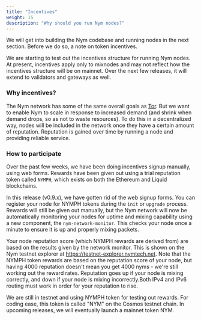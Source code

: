 ```yaml
---
title: "Incentives"
weight: 15
description: "Why should you run Nym nodes?"
---
```


We will get into building the Nym codebase and running nodes in the next section. Before we do so, a note on token incentives.

We are starting to test out the incentives structure for running Nym nodes. At present, incentives apply only to mixnodes and may not reflect how the incentives structure will be on mainnet. Over the next few releases, it will extend to validators and gateways as well.

### Why incentives?

The Nym network has some of the same overall goals as [Tor](https://tor-project.org). But we want to enable Nym to scale in response to increased demand (and shrink when demand drops, so as not to waste resources). To do this in a decentralized way, nodes will be included in the network once they have a certain amount of reputation. Reputation is gained over time by running a node and providing reliable service.

### How to participate

Over the past few weeks, we have been doing incentives signup manually, using web forms. Rewards have been given out using a trial reputation token called `NYMPH`, which exists on both the Ethereum and Liquid blockchains.

In this release (v0.9.x), we have gotten rid of the web signup forms. You can register your node for NYMPH tokens during the `init` or `upgrade` process. Rewards will still be given out manually, but the Nym network will now be automatically monitoring your nodes for uptime and mixing capability using a new component, the `nym-network-monitor`. This checks your node once a minute to ensure it is up and properly mixing packets.

Your node reputation score (which NYMPH rewards are derived from) are based on the results given by the network monitor. This is shown on the Nym testnet explorer at https://testnet-explorer.nymtech.net. Note that the NYMPH token rewards are based on the reputation score of your node, but having 4000 reputation doesn't mean you get 4000 nyms - we're still working out the reward rates. Reputation goes up if your node is mixing correctly, and down if your node is mixing incorrectly.Both IPv4 and IPv6 routing must work in order for your reputation to rise.

We are still in testnet and using NYMPH token for testing out rewards. For coding ease, this token is called "NYM" on the Cosmos testnet chain. In upcoming releases, we will eventually launch a mainnet token NYM.
